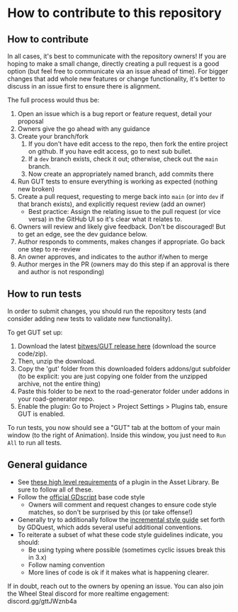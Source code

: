 # How to contribute to this repository

## How to contribute

In all cases, it's best to communicate with the repository owners! If you are hoping to make a small change, directly creating a pull request is a good option (but feel free to communicate via an issue ahead of time). For bigger changes that add whole new features or change functionality, it's better to discuss in an issue first to ensure there is alignment. 

The full process would thus be:

1. Open an issue which is a bug report or feature request, detail your proposal
1. Owners give the go ahead with any guidance
1. Create your branch/fork
    1. If you don't have edit access to the repo, then fork the entire project on github. If you have edit access, go to next sub bullet.
    1. If a `dev` branch exists, check it out; otherwise, check out the `main` branch.
    1. Now create an appropriately named branch, add commits there
1. Run GUT tests to ensure everything is working as expected (nothing new broken)
1. Create a pull request, requesting to merge back into `main` (or into `dev` if that branch exists), and explicitly request review (add an owner)
    - Best practice: Assign the relating issue to the pull request (or vice versa) in the GitHub UI so it's clear what it relates to.
1. Owners will review and likely give feedback. Don't be discouraged! But to get an edge, see the dev guidance below.
1. Author responds to comments, makes changes if appropriate. Go back one step to re-review
1. An owner approves, and indicates to the author if/when to merge
1. Author merges in the PR (owners may do this step if an approval is there and author is not responding)

## How to run tests

In order to submit changes, you should run the repository tests (and consider adding new tests to validate new functionality). 

To get GUT set up:

1. Download the latest [bitwes/GUT release here](https://github.com/bitwes/Gut/releases/) (download the source code/zip).
1. Then, unzip the download.
1. Copy the 'gut' folder from this downloaded folders addons/gut subfolder (to be explicit: you are just copying one folder from the unzipped archive, not the entire thing)
1. Paste this folder to be next to the road-generator folder under addons in your road-generator repo.
1. Enable the plugin: Go to Project > Project Settings > Plugins tab, ensure GUT is enabled.

To run tests, you now should see a "GUT" tab at the bottom of your main window (to the right of Animation). Inside this window, you just need to `Run All` to run all tests.


## General guidance

- See [these high level requirements](https://docs.godotengine.org/en/stable/community/asset_library/submitting_to_assetlib.html) of a plugin in the Asset Library. Be sure to follow all of these.
- Follow the [official GDscript](https://docs.godotengine.org/en/stable/tutorials/scripting/gdscript/gdscript_styleguide.html) base code style
	- Owners will comment and request changes to ensure code style matches, so don't be surprised by this (or take offense!)
- Generally try to additionally follow the [incremental style guide](https://www.gdquest.com/docs/guidelines/best-practices/godot-gdscript/) set forth by GDQuest, which adds several useful additional conventions.
- To reiterate a subset of what these code style guidelines indicate, you should:
	- Be using typing where possible (sometimes cyclic issues break this in 3.x)
	- Follow naming convention
	- More lines of code is ok if it makes what is happening clearer.

If in doubt, reach out to the owners by opening an issue. You can also join the Wheel Steal discord for more realtime engagement: discord.gg/gttJWznb4a
